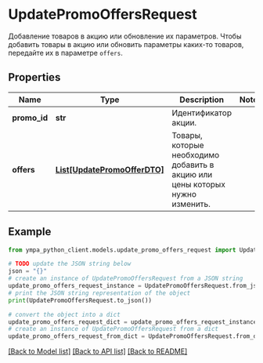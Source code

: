 # UpdatePromoOffersRequest

Добавление товаров в акцию или обновление их параметров.  Чтобы добавить товары в акцию или обновить параметры каких-то товаров, передайте их в параметре `offers`. 

## Properties

Name | Type | Description | Notes
------------ | ------------- | ------------- | -------------
**promo_id** | **str** | Идентификатор акции. | 
**offers** | [**List[UpdatePromoOfferDTO]**](UpdatePromoOfferDTO.md) | Товары, которые необходимо добавить в акцию или цены которых нужно изменить. | 

## Example

```python
from ympa_python_client.models.update_promo_offers_request import UpdatePromoOffersRequest

# TODO update the JSON string below
json = "{}"
# create an instance of UpdatePromoOffersRequest from a JSON string
update_promo_offers_request_instance = UpdatePromoOffersRequest.from_json(json)
# print the JSON string representation of the object
print(UpdatePromoOffersRequest.to_json())

# convert the object into a dict
update_promo_offers_request_dict = update_promo_offers_request_instance.to_dict()
# create an instance of UpdatePromoOffersRequest from a dict
update_promo_offers_request_from_dict = UpdatePromoOffersRequest.from_dict(update_promo_offers_request_dict)
```
[[Back to Model list]](../README.md#documentation-for-models) [[Back to API list]](../README.md#documentation-for-api-endpoints) [[Back to README]](../README.md)


